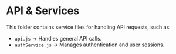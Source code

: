 # API & Services

This folder contains service files for handling API requests, such as:

- `api.js` → Handles general API calls.
- `authService.js` → Manages authentication and user sessions.
